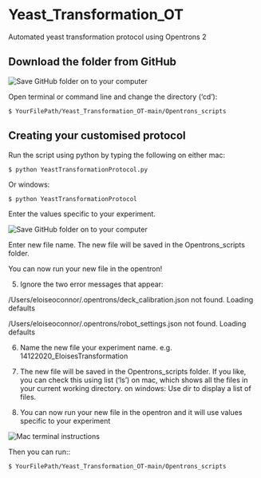 # Yeast_Transformation_OT
Automated yeast transformation protocol using Opentrons 2

Download the folder from GitHub
-------------------

![Save GitHub folder on to your computer](https://i.postimg.cc/1t8HdhjY/Screenshot-2020-12-14-at-15-56-09.png)

Open terminal or command line and change the directory (‘cd’):

	$ YourFilePath/Yeast_Transformation_OT-main/Opentrons_scripts
 
Creating your customised protocol
-------------------

Run the script using python by typing the following on either mac:

	$ python YeastTransformationProtocol.py
	
Or windows:
  
	$ python YeastTransformationProtocol


Enter the values specific to your experiment.

![Save GitHub folder on to your computer](https://i.postimg.cc/cLFZ72tb/Screenshot-2020-12-14-at-16-23-20.png)

Enter new file name. The new file will be saved in the Opentrons_scripts folder.

You can now run your new file in the opentron!

5. Ignore the two error messages that appear:

/Users/eloiseoconnor/.opentrons/deck_calibration.json not found. Loading defaults

/Users/eloiseoconnor/.opentrons/robot_settings.json not found. Loading defaults

6. Name the new file your experiment name. e.g. 14122020_EloisesTransformation

7. The new file will be saved in the Opentrons_scripts folder. If you like, you can check this using list (‘ls’) on mac, which shows all the files in your current working directory.
  on windows:
    Use dir to display a list of files.

8. You can now run your new file in the opentron and it will use values specific to your experiment 

![Mac terminal instructions](https://i.postimg.cc/wvNqF3gf/Picture2.png)


Then you can run::

	$ YourFilePath/Yeast_Transformation_OT-main/Opentrons_scripts

